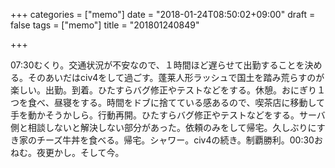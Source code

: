 +++
categories = ["memo"]
date = "2018-01-24T08:50:02+09:00"
draft = false
tags = ["memo"]
title = "201801240849"

+++

07:30むくり。交通状況が不安なので、１時間ほど遅らせて出勤することを決める。そのあいだはciv4をして過ごす。蓬莱人形ラッシュで国土を踏み荒らすのが楽しい。出勤。到着。ひたすらバグ修正やテストなどをする。休憩。おにぎり１つを食べ、昼寝をする。時間をドブに捨てている感あるので、喫茶店に移動して手を動かそうかしら。行動再開。ひたすらバグ修正やテストなどをする。サーバ側と相談しないと解決しない部分があった。依頼のみをして帰宅。久しぶりにすき家のチーズ牛丼を食べる。帰宅。シャワー。civ4の続き。制覇勝利。00:30おねむ。夜更かし。そして今。

